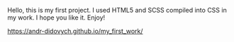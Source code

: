 Hello, this is my first project. I used HTML5 and SCSS compiled into CSS in my work. I hope you like it. Enjoy!

https://andr-didovych.github.io/my_first_work/
